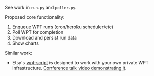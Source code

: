 See work in `run.py` and `poller.py`.

Proposed core functionality:

1. Enqueue WPT runs (cron/heroku scheduler/etc)
2. Poll WPT for completion
3. Download and persist run data
4. Show charts

Similar work:

* Etsy's [wpt-script](https://github.com/etsy/wpt-script) is designed to work with your own private WPT infrastructure.  [Conference talk video demonstrating it](https://www.youtube.com/watch?v=RjHh6ULFHiM).
